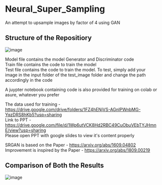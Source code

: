 # Neural_Super_Sampling

An attempt to upsample images by factor of 4 using GAN

## Structure of the Repositiory 
![image](https://user-images.githubusercontent.com/62425457/101485854-cb576980-3981-11eb-949d-5d006afd67ea.png)

Model file contains the model Generator and Discriminator code <br>
Train file contains the code to train the model <br>
Test file contains the code to train the model. To test, simply add your image in the input folder of the test_image folder and change the path accordingly in the code <br>

A juypter notebook containing code is also provided for training on colab or asure, whatever you prefer <br>

The data used for training - https://drive.google.com/drive/folders/1FZ4hENjVS-AGnlPWnbMG-YqzDRS8hKb5?usp=sharing <br>
Link to PPT - https://drive.google.com/file/d/1Wp6utVCK8Hd2RBC49CuObuVEbTYJHmnE/view?usp=sharing <br>
Please open PPT with google slides to view it's content properly

SRGAN is based on the Paper - https://arxiv.org/abs/1609.04802 <br>
Improvement is inspired by the Paper - https://arxiv.org/abs/1809.00219 <br>

## Comparison of Both the Results

![image](https://user-images.githubusercontent.com/62425457/101486447-ac0d0c00-3982-11eb-9f9f-ce3928065cd9.png)

